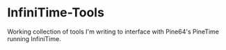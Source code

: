 # InfiniTime-Tools
Working collection of tools I'm writing to interface with Pine64's PineTime running InfiniTime.
